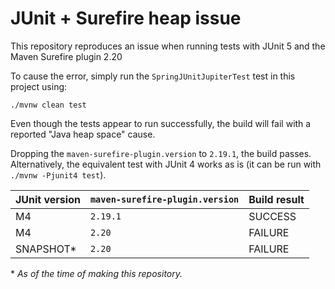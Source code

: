 JUnit + Surefire heap issue
=====

This repository reproduces an issue when running tests 
with JUnit 5 and the Maven Surefire plugin 2.20

To cause the error, simply run the `SpringJUnitJupiterTest` test in this project using:

```
./mvnw clean test
```

Even though the tests appear to run successfully, the build
will fail with a reported "Java heap space" cause.

Dropping the `maven-surefire-plugin.version` to `2.19.1`, the
build passes. Alternatively, the equivalent test with JUnit 4
works as is (it can be run with `./mvnw -Pjunit4 test`).

| JUnit version | `maven-surefire-plugin.version` | Build result |
| ------------- | ------------------------------- | ------------ |
|      M4       |         `2.19.1`                |    SUCCESS   |
|      M4       |          `2.20`                 |    FAILURE   |
|   SNAPSHOT*   |          `2.20`                 |    FAILURE   |

\* _As of the time of making this repository._
